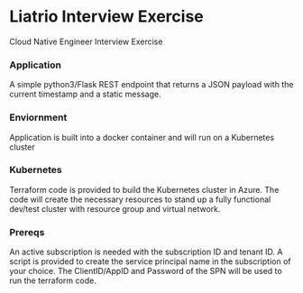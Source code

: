 # Liatrio Interview Exercise
Cloud Native Engineer Interview Exercise

### Application
 A simple python3/Flask REST endpoint that returns a JSON payload with the current timestamp and a static message.

### Enviornment
Application is built into a docker container and will run on a Kubernetes cluster

### Kubernetes
Terraform code is provided to build the Kubernetes cluster in Azure. The code will create the necessary resources to stand up a fully functional dev/test cluster with resource group and virtual network. 

### Prereqs
An active subscription is needed with the subscription ID and tenant ID. A script is provided to create the service principal name in the subscription of your choice. The ClientID/AppID and Password of the SPN will be  used to run the terraform code. 